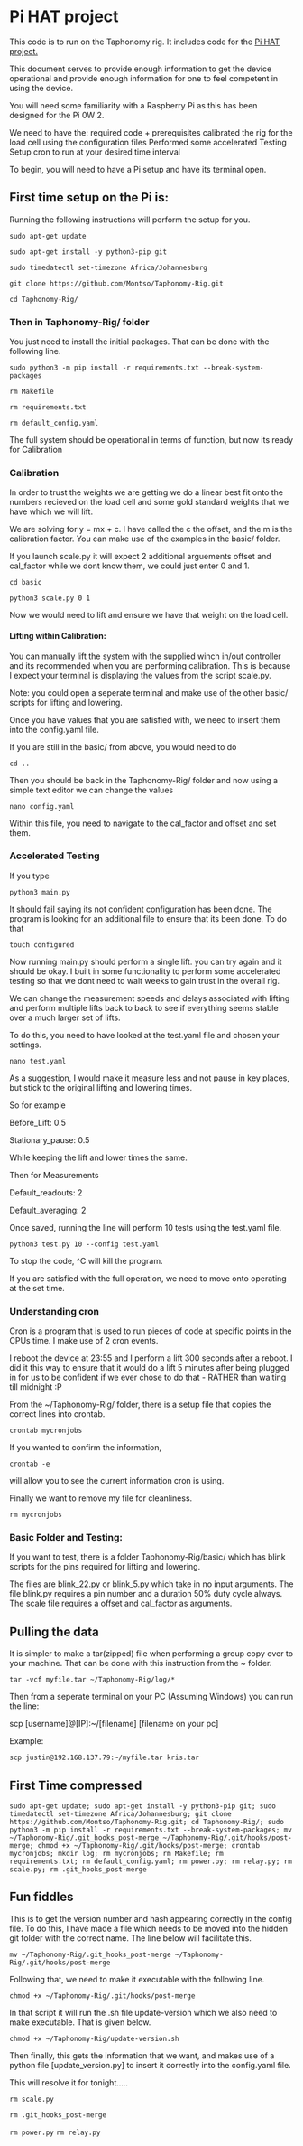 # Pi HAT project

This code is to run on the Taphonomy rig. It includes code for the [Pi HAT project.](https://github.com/montso/Pi-HAT)

This document serves to provide enough information to get the device operational and provide enough information for one to feel competent in using the device.

You will need some familiarity with a Raspberry Pi as this has been designed for the Pi 0W 2.

We need to have the:
    required code + prerequisites
	calibrated the rig for the load cell using the configuration files
	Performed some accelerated Testing
	Setup cron to run at your desired time interval

To begin, you will need to have a Pi setup and have its terminal open.

## First time setup on the Pi is:

Running the following instructions will perform the setup for you.

`sudo apt-get update`

`sudo apt-get install -y python3-pip git`

`sudo timedatectl set-timezone Africa/Johannesburg`

`git clone https://github.com/Montso/Taphonomy-Rig.git`

`cd Taphonomy-Rig/`

### Then in Taphonomy-Rig/ folder

You just need to install the initial packages. That can be done with the following line.

`sudo python3 -m pip install -r requirements.txt --break-system-packages`

`rm Makefile`

`rm requirements.txt`

`rm default_config.yaml`

The full system should be operational in terms of function, but now its ready for Calibration

### Calibration

In order to trust the weights we are getting we do a linear best fit onto the numbers recieved on the load cell and some gold standard weights that we have which we will lift.

We are solving for y = mx + c. I have called the c the offset, and the m is the calibration factor. You can make use of the examples in the basic/ folder.

If you launch scale.py it will expect 2 additional arguements offset and cal_factor while we dont know them, we could just enter 0 and 1.

`cd basic`

`python3 scale.py 0 1`

Now we would need to lift and ensure we have that weight on the load cell.

#### Lifting within Calibration:

You can manually lift the system with the supplied winch in/out controller and its recommended when you are performing calibration. This is because I expect your terminal is displaying the values from the script scale.py.

Note: you could open a seperate terminal and make use of the other basic/ scripts for lifting and lowering.

Once you have values that you are satisfied with, we need to insert them into the config.yaml file.

If you are still in the basic/ from above, you would need to do

`cd ..`

Then you should be back in the Taphonomy-Rig/ folder and now using a simple text editor we can change the values

`nano config.yaml`

Within this file, you need to navigate to the cal_factor and offset and set them.

### Accelerated Testing

If you type

`python3 main.py`

It should fail saying its not confident configuration has been done. The program is looking for an additional file to ensure that its been done. To do that

`touch configured`

Now running main.py should perform a single lift. you can try again and it should be okay. I built in some functionality to perform some accelerated testing so that we dont need to wait weeks to gain trust in the overall rig.

We can change the measurement speeds and delays associated with lifting and perform multiple lifts back to back to see if everything seems stable over a much larger set of lifts.

To do this, you need to have looked at the test.yaml file and chosen your settings.

`nano test.yaml`

As a suggestion, I would make it measure less and not pause in key places, but stick to the original lifting and lowering times.

So for example

Before_Lift: 0.5

Stationary_pause: 0.5

While keeping the lift and lower times the same.

Then for Measurements

Default_readouts: 2

Default_averaging: 2

Once saved, running the line will perform 10 tests using the test.yaml file.

`python3 test.py 10 --config test.yaml`

To stop the code, ^C will kill the program.

If you are satisfied with the full operation, we need to move onto operating at the set time.

### Understanding cron

Cron is a program that is used to run pieces of code at specific points in the CPUs time. I make use of 2 cron events.

I reboot the device at 23:55 and I perform a lift 300 seconds after a reboot. I did it this way to ensure that it would do a lift 5 minutes after being plugged in for us to be confident if we ever chose to do that - RATHER than waiting till midnight :P

From the ~/Taphonomy-Rig/ folder, there is a setup file that copies the correct lines into crontab.

`crontab mycronjobs`

If you wanted to confirm the information,

`crontab -e`

will allow you to see the current information cron is using.

Finally we want to remove my file for cleanliness.

`rm mycronjobs`


### Basic Folder and Testing:
If you want to test, there is a folder Taphonomy-Rig/basic/ which has blink scripts for the pins required for lifting and lowering.

The files are blink_22.py or blink_5.py which take in no input arguments.
The file blink.py requires a pin number and a duration 50% duty cycle always.
The scale file requires a offset and cal_factor as arguments.

## Pulling the data

It is simpler to make a tar(zipped) file when performing a group copy over to your machine. That can be done with this instruction from the ~ folder.

`tar -vcf myfile.tar ~/Taphonomy-Rig/log/*`

Then from a seperate terminal on your PC (Assuming Windows) you can run the line:

scp [username]@[IP]:~/[filename] [filename on your pc]

Example:

`scp justin@192.168.137.79:~/myfile.tar kris.tar`

## First Time compressed

`sudo apt-get update; sudo apt-get install -y python3-pip git; sudo timedatectl set-timezone Africa/Johannesburg; git clone https://github.com/Montso/Taphonomy-Rig.git; cd Taphonomy-Rig/; sudo python3 -m pip install -r requirements.txt --break-system-packages; mv ~/Taphonomy-Rig/.git_hooks_post-merge ~/Taphonomy-Rig/.git/hooks/post-merge; chmod +x ~/Taphonomy-Rig/.git/hooks/post-merge; crontab mycronjobs; mkdir log; rm mycronjobs; rm Makefile; rm requirements.txt; rm default_config.yaml; rm power.py; rm relay.py; rm scale.py; rm .git_hooks_post-merge`

## Fun fiddles

This is to get the version number and hash appearing correctly in the config file. To do this, I have made a file which needs to be moved into the hidden git folder with the correct name. The line below will facilitate this.

`mv ~/Taphonomy-Rig/.git_hooks_post-merge ~/Taphonomy-Rig/.git/hooks/post-merge`

Following that, we need to make it executable with the following line.

`chmod +x ~/Taphonomy-Rig/.git/hooks/post-merge`

In that script it will run the .sh file update-version which we also need to make executable. That is given below.

`chmod +x ~/Taphonomy-Rig/update-version.sh`

Then finally, this gets the information that we want, and makes use of a python file [update_version.py] to insert it correctly into the config.yaml file.

This will resolve it for tonight.....


`rm scale.py`

`rm .git_hooks_post-merge`

`rm power.py`
`rm relay.py`
